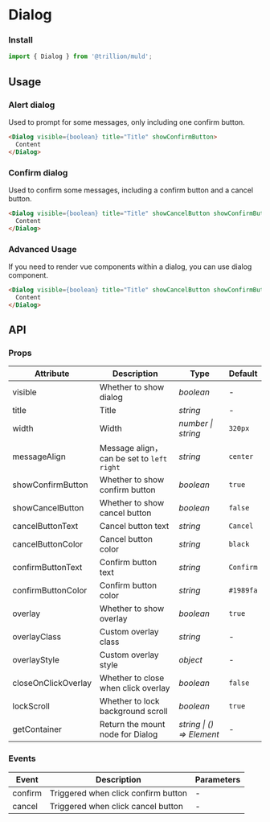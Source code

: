 # Dialog

### Install

```js
import { Dialog } from '@trillion/muld';

```

## Usage

### Alert dialog

Used to prompt for some messages, only including one confirm button.

```html
<Dialog visible={boolean} title="Title" showConfirmButton>
  Content
</Dialog>
```


### Confirm dialog

Used to confirm some messages, including a confirm button and a cancel button.


```html
<Dialog visible={boolean} title="Title" showCancelButton showConfirmButton>
  Content
</Dialog>
```

### Advanced Usage

If you need to render vue components within a dialog, you can use dialog component.

```html
<Dialog visible={boolean} title="Title" showCancelButton showConfirmButton>
  Content
</Dialog>
```

## API

### Props

| Attribute | Description | Type | Default |
| --- | --- | --- | --- |
| visible | Whether to show dialog | _boolean_ | - |
| title | Title | _string_ | - |
| width | Width | _number \| string_ | `320px` |
| messageAlign | Message align，can be set to `left` `right` | _string_ | `center` |
| showConfirmButton | Whether to show confirm button | _boolean_ | `true` |
| showCancelButton | Whether to show cancel button | _boolean_ | `false` |
| cancelButtonText | Cancel button text | _string_ | `Cancel` |
| cancelButtonColor | Cancel button color | _string_ | `black` |
| confirmButtonText | Confirm button text | _string_ | `Confirm` |
| confirmButtonColor | Confirm button color | _string_ | `#1989fa` |
| overlay | Whether to show overlay | _boolean_ | `true` |
| overlayClass | Custom overlay class | _string_ | - |
| overlayStyle | Custom overlay style | _object_ | - |
| closeOnClickOverlay | Whether to close when click overlay | _boolean_ | `false` |
| lockScroll | Whether to lock background scroll | _boolean_ | `true` |
| getContainer | Return the mount node for Dialog | _string \| () => Element_ | - |

### Events

| Event   | Description                         | Parameters |
| ------- | ----------------------------------- | ---------- |
| confirm | Triggered when click confirm button | -          |
| cancel  | Triggered when click cancel button  | -          |

